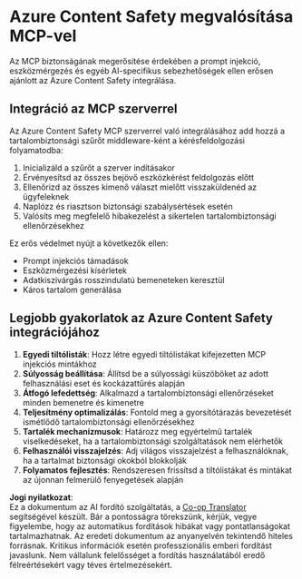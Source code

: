 <!--
CO_OP_TRANSLATOR_METADATA:
{
  "original_hash": "1b6c746d9e190deba4d8765267ffb94e",
  "translation_date": "2025-07-17T13:51:03+00:00",
  "source_file": "02-Security/azure-content-safety-implementation.md",
  "language_code": "hu"
}
-->
# Azure Content Safety megvalósítása MCP-vel

Az MCP biztonságának megerősítése érdekében a prompt injekció, eszközmérgezés és egyéb AI-specifikus sebezhetőségek ellen erősen ajánlott az Azure Content Safety integrálása.

## Integráció az MCP szerverrel

Az Azure Content Safety MCP szerverrel való integrálásához add hozzá a tartalombiztonsági szűrőt middleware-ként a kérésfeldolgozási folyamatodba:

1. Inicializáld a szűrőt a szerver indításakor
2. Érvényesítsd az összes bejövő eszközkérést feldolgozás előtt
3. Ellenőrizd az összes kimenő választ mielőtt visszaküldenéd az ügyfeleknek
4. Naplózz és riasztson biztonsági szabálysértések esetén
5. Valósíts meg megfelelő hibakezelést a sikertelen tartalombiztonsági ellenőrzésekhez

Ez erős védelmet nyújt a következők ellen:
- Prompt injekciós támadások
- Eszközmérgezési kísérletek
- Adatkiszivárgás rosszindulatú bemeneteken keresztül
- Káros tartalom generálása

## Legjobb gyakorlatok az Azure Content Safety integrációjához

1. **Egyedi tiltólisták**: Hozz létre egyedi tiltólistákat kifejezetten MCP injekciós mintákhoz
2. **Súlyosság beállítása**: Állítsd be a súlyossági küszöböket az adott felhasználási eset és kockázattűrés alapján
3. **Átfogó lefedettség**: Alkalmazd a tartalombiztonsági ellenőrzéseket minden bemenetre és kimenetre
4. **Teljesítmény optimalizálás**: Fontold meg a gyorsítótárazás bevezetését ismétlődő tartalombiztonsági ellenőrzésekhez
5. **Tartalék mechanizmusok**: Határozz meg egyértelmű tartalék viselkedéseket, ha a tartalombiztonsági szolgáltatások nem elérhetők
6. **Felhasználói visszajelzés**: Adj világos visszajelzést a felhasználóknak, ha a tartalmat biztonsági okokból blokkolják
7. **Folyamatos fejlesztés**: Rendszeresen frissítsd a tiltólistákat és mintákat az újonnan felmerülő fenyegetések alapján

**Jogi nyilatkozat**:  
Ez a dokumentum az AI fordító szolgáltatás, a [Co-op Translator](https://github.com/Azure/co-op-translator) segítségével készült. Bár a pontosságra törekszünk, kérjük, vegye figyelembe, hogy az automatikus fordítások hibákat vagy pontatlanságokat tartalmazhatnak. Az eredeti dokumentum az anyanyelvén tekintendő hiteles forrásnak. Kritikus információk esetén professzionális emberi fordítást javaslunk. Nem vállalunk felelősséget a fordítás használatából eredő félreértésekért vagy téves értelmezésekért.
